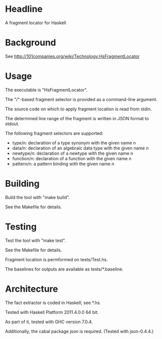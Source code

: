 # Headline

A fragment locator for Haskell

# Background

See http://101companies.org/wiki/Technology:HsFragmentLocator

# Usage

The executable is "HsFragmentLocator".

The "/"-based fragment selector is provided as a command-line argument.

The source code on which to apply fragment location is read from stdin. 

The determined line range of the fragment is written in JSON format to stdout.

The following fragment selectors are supported:

* type/n: declaration of a type synonym with the given name n 
* data/n: declaration of an algebraic data type with the given name n
* newtype/n: declaration of a newtype with the given name n
* function/n: declaration of a function with the given name n
* pattern/n: a pattern binding with the given name n

# Building

Build the tool with "make build".

See the Makefile for details.

# Testing

Test the tool with "make test".

See the Makefile for details.

Fragment location is permformed on tests/Test.hs.

The baselines for outputs are available as tests/*.baseline.

# Architecture

The fact extractor is coded in Haskell; see *.hs.

Tested with Haskell Platform 2011.4.0.0 64 bit.

As part of it, tested with GHC version 7.0.4.

Additionally, the cabal package json is required. (Tested with json-0.4.4.)
